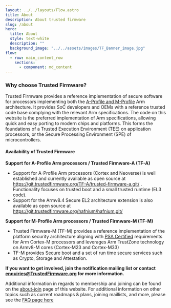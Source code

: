 ```yaml
---
layout: ../../layouts/Flow.astro
title: About
description: About trusted firmware
slug: /about
hero:
  title: About
  style: text-white
  description: ""
  background_image: "../../assets/images/TF_Banner_image.jpg"
flow:
  - row: main_content_row
    sections:
      - component: md_content
---
```


### Why choose Trusted Firmware?

Trusted Firmware provides a reference implementation of secure software for processors implementing both the [A-Profile and M-Profile](https://developer.arm.com/architectures/learn-the-architecture) Arm architecture. It provides SoC developers and OEMs with a reference trusted code base complying with the relevant Arm specifications. The code on this website is the preferred implementation of Arm specifications, allowing quick and easy porting to modern chips and platforms. This forms the foundations of a Trusted Execution Environment (TEE) on application processors, or the Secure Processing Environment (SPE) of microcontrollers.

#### Availability of Trusted Firmware

**Support for A-Profile Arm processors / Trusted Firmware-A (TF-A)**

- Support for A-Profile Arm processors (Cortex and Neoverse) is well established and currently available as open source at https://git.trustedfirmware.org/TF-A/trusted-firmware-a.git/ . Functionality focuses on trusted boot and a small trusted runtime (EL3 code).
- Support for the Armv8.4 Secure EL2 architecture extension is also available as open source at https://git.trustedfirmware.org/hafnium/hafnium.git/

**Support for M-Profile Arm processors / Trusted Firmware-M (TF-M)**

- Trusted Firmware-M (TF-M) provides a reference implementation of the platform security architecture aligning with [PSA Certified](https://www.psacertified.org/) requirements for Arm Cortex-M processors and leverages Arm TrustZone technology on Armv8-M cores (Cortex-M23 and Cortex-M33)
- TF-M provides Secure boot and a set of run time secure services such as Crypto, Storage and Attestation.

**If you want to get involved, join the notification mailing list or contact enquiries@TrustedFirmware.org for more information.**

Additional information in regards to membership and joining can be found on the [about-join](https://www.trustedfirmware.org/join/) page of this website.
For additional information on other topics such as current roadmaps & plans, joining maillists, and more, please see the [FAQ page here](https://www.trustedfirmware.org/faq/)
